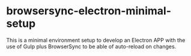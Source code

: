 # browsersync-electron-minimal-setup

This is a minimal environment setup to develop an Electron APP with the use of Gulp plus BrowserSync to be able of auto-reload on changes.
